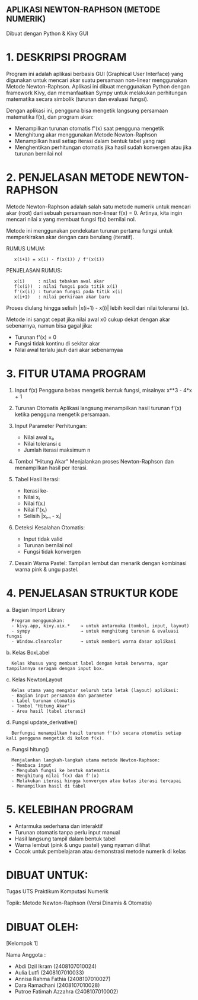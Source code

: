 ## APLIKASI NEWTON-RAPHSON (METODE NUMERIK) ##
Dibuat dengan Python & Kivy GUI


# 1. DESKRIPSI PROGRAM
   
   Program ini adalah aplikasi berbasis GUI (Graphical User Interface) yang digunakan untuk mencari akar suatu persamaan non-linear menggunakan Metode Newton-Raphson.
   Aplikasi ini dibuat menggunakan Python dengan framework Kivy, dan memanfaatkan Sympy untuk melakukan perhitungan matematika secara simbolik (turunan dan evaluasi fungsi).
   
   Dengan aplikasi ini, pengguna bisa mengetik langsung persamaan matematika f(x), dan program akan:
   -  Menampilkan turunan otomatis f'(x) saat pengguna mengetik
   -  Menghitung akar menggunakan Metode Newton-Raphson
   -  Menampilkan hasil setiap iterasi dalam bentuk tabel yang rapi
   -  Menghentikan perhitungan otomatis jika hasil sudah konvergen atau jika turunan bernilai nol


# 2. PENJELASAN METODE NEWTON-RAPHSON

   Metode Newton-Raphson adalah salah satu metode numerik untuk mencari akar (root) dari sebuah persamaan non-linear f(x) = 0.
   Artinya, kita ingin mencari nilai x yang membuat fungsi f(x) bernilai nol.

   Metode ini menggunakan pendekatan turunan pertama fungsi untuk memperkirakan akar dengan cara berulang (iteratif).

   RUMUS UMUM:

       x(i+1) = x(i) - f(x(i)) / f'(x(i))

   PENJELASAN RUMUS:

       x(i)     : nilai tebakan awal akar
       f(x(i))  : nilai fungsi pada titik x(i)
       f'(x(i)) : turunan fungsi pada titik x(i)
       x(i+1)   : nilai perkiraan akar baru

   Proses diulang hingga selisih |x(i+1) - x(i)| lebih kecil dari nilai toleransi (ε).

   Metode ini sangat cepat jika nilai awal x0 cukup dekat dengan akar sebenarnya, namun bisa gagal jika:
   - Turunan f'(x) = 0
   - Fungsi tidak kontinu di sekitar akar
   - Nilai awal terlalu jauh dari akar sebenarnyaa


# 3. FITUR UTAMA PROGRAM

   1. Input f(x)
      Pengguna bebas mengetik bentuk fungsi, misalnya:  x**3 - 4*x + 1

   2. Turunan Otomatis
      Aplikasi langsung menampilkan hasil turunan f'(x) ketika pengguna mengetik persamaan.

   3. Input Parameter Perhitungan:
      - Nilai awal x₀
      - Nilai toleransi ε
      - Jumlah iterasi maksimum n

   4. Tombol "Hitung Akar"
      Menjalankan proses Newton-Raphson dan menampilkan hasil per iterasi.

   5. Tabel Hasil Iterasi:
      - Iterasi ke-
      - Nilai xᵢ
      - Nilai f(xᵢ)
      - Nilai f'(xᵢ)
      - Selisih |xᵢ₊₁ - xᵢ|

   6. Deteksi Kesalahan Otomatis:
      - Input tidak valid
      - Turunan bernilai nol
      - Fungsi tidak konvergen

   7. Desain Warna Pastel:
      Tampilan lembut dan menarik dengan kombinasi warna pink & ungu pastel.


# 4. PENJELASAN STRUKTUR KODE

   a. Bagian Import Library
   
      Program menggunakan:
      - kivy.app, kivy.uix.*    → untuk antarmuka (tombol, input, layout)
      - sympy                   → untuk menghitung turunan & evaluasi fungsi
      - Window.clearcolor       → untuk memberi warna dasar aplikasi

   b. Kelas BoxLabel
   
      Kelas khusus yang membuat label dengan kotak berwarna, agar tampilannya seragam dengan input box.

   c. Kelas NewtonLayout
   
      Kelas utama yang mengatur seluruh tata letak (layout) aplikasi:
      - Bagian input persamaan dan parameter
      - Label turunan otomatis
      - Tombol "Hitung Akar"
      - Area hasil (tabel iterasi)

   d. Fungsi update_derivative()
   
      Berfungsi menampilkan hasil turunan f'(x) secara otomatis setiap kali pengguna mengetik di kolom f(x).

   e. Fungsi hitung()
   
      Menjalankan langkah-langkah utama metode Newton-Raphson:
      - Membaca input
      - Mengubah fungsi ke bentuk matematis
      - Menghitung nilai f(x) dan f'(x)
      - Melakukan iterasi hingga konvergen atau batas iterasi tercapai
      - Menampilkan hasil di tabel


# 5. KELEBIHAN PROGRAM

   - Antarmuka sederhana dan interaktif
   - Turunan otomatis tanpa perlu input manual
   - Hasil langsung tampil dalam bentuk tabel
   - Warna lembut (pink & ungu pastel) yang nyaman dilihat
   - Cocok untuk pembelajaran atau demonstrasi metode numerik di kelas


# DIBUAT UNTUK: 
   Tugas UTS Praktikum Komputasi Numerik
   
   Topik: Metode Newton-Raphson (Versi Dinamis & Otomatis)


# DIBUAT OLEH:
   [Kelompok 1]
 
Nama Anggota :
- Abdi Dzil Ikram (2408107010024)
- Aulia Lutfi (2408107010033)
- Annisa Rahma Fathia (2408107010027)
- Dara Ramadhani (2408107010028)
- Putroe Fatimah Azzahra (2408107010002)

